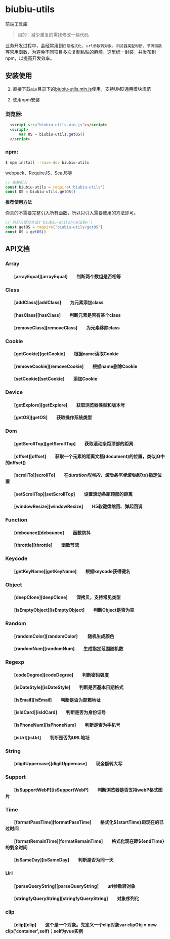 # biubiu-utils
前端工具库

> 目的：减少重复的需找修改一些代码

业务开发过程中，会经常用到`日期格式化`、`url参数转对象`、`浏览器类型判断`、`节流函数`等常用函数，为避免不同项目多次复制粘贴的麻烦，这里统一封装，并发布到npm，以提高开发效率。

## 安装使用

1. 直接下载`min`目录下的[biubiu-utils.min.js](https://github.com/15521529438/biubiu-utils/blob/master/min/biubiuUtils.min.js)使用，支持UMD通用模块规范

2. 使用npm安装

### 浏览器:
``` html
  <script src="biubiu-utils.min.js"></script>
  <script>
      var OS = biubiu-utils.getOS()
  </script>
```

### npm:
``` bash
$ npm install --save-dev biubiu-utils
```

webpack、RequireJS、SeaJS等

``` javascript
// 完整引入
const biubiu-utils = require('biubiu-utils')
const OS = biubiu-utils.getOS()
```

**推荐使用方法**

你真的不需要完整引入所有函数，所以只引入需要使用的方法即可。
``` javascript
// 只引入部分方法('biubiu-utils/<方法名>')
const getOS = require('biubiu-utils/getOS')
const OS = getOS()
```
## API文档

### Array
#### &emsp;&emsp;[arrayEqual][arrayEqual]&emsp;&emsp;判断两个数组是否相等

### Class
#### &emsp;&emsp;[addClass][addClass]&emsp;&emsp;为元素添加class
#### &emsp;&emsp;[hasClass][hasClass]&emsp;&emsp;判断元素是否有某个class
#### &emsp;&emsp;[removeClass][removeClass]&emsp;&emsp;为元素移除class

### Cookie
#### &emsp;&emsp;[getCookie][getCookie]&emsp;&emsp;根据name读取Cookie
#### &emsp;&emsp;[removeCookie][removeCookie]&emsp;&emsp;根据name删除Cookie
#### &emsp;&emsp;[setCookie][setCookie]&emsp;&emsp;添加Cookie

### Device
#### &emsp;&emsp;[getExplore][getExplore]&emsp;&emsp;获取浏览器类型和版本号
#### &emsp;&emsp;[getOS][getOS]&emsp;&emsp;获取操作系统类型

### Dom
#### &emsp;&emsp;[getScrollTop][getScrollTop]&emsp;&emsp;获取滚动条距顶部的距离
#### &emsp;&emsp;[offset][offset]&emsp;&emsp;获取一个元素的距离文档(document)的位置，类似jQ中的offset()
#### &emsp;&emsp;[scrollTo][scrollTo]&emsp;&emsp;在${duration}时间内，滚动条平滑滚动到${to}指定位置
#### &emsp;&emsp;[setScrollTop][setScrollTop]&emsp;&emsp;设置滚动条距顶部的距离
#### &emsp;&emsp;[windowResize][windowResize]&emsp;&emsp;H5软键盘缩回、弹起回调

### Function
#### &emsp;&emsp;[debounce][debounce]&emsp;&emsp;函数防抖
#### &emsp;&emsp;[throttle][throttle]&emsp;&emsp;函数节流

### Keycode
#### &emsp;&emsp;[getKeyName][getKeyName]&emsp;&emsp;根据keycode获得键名

### Object
#### &emsp;&emsp;[deepClone][deepClone]&emsp;&emsp;深拷贝，支持常见类型
#### &emsp;&emsp;[isEmptyObject][isEmptyObject]&emsp;&emsp;判断Object是否为空

### Random
#### &emsp;&emsp;[randomColor][randomColor] &emsp;&emsp;随机生成颜色
#### &emsp;&emsp;[randomNum][randomNum]&emsp;&emsp;生成指定范围随机数

### Regexp
#### &emsp;&emsp;[codeDegree][codeDegree]&emsp;&emsp;判断密码强度
#### &emsp;&emsp;[isDateStyle][isDateStyle]&emsp;&emsp;判断是否基本日期格式
#### &emsp;&emsp;[isEmail][isEmail]&emsp;&emsp;判断是否为邮箱地址
#### &emsp;&emsp;[isIdCard][isIdCard]&emsp;&emsp;判断是否为身份证号
#### &emsp;&emsp;[isPhoneNum][isPhoneNum]&emsp;&emsp;判断是否为手机号
#### &emsp;&emsp;[isUrl][isUrl]&emsp;&emsp;判断是否为URL地址

### String
#### &emsp;&emsp;[digitUppercase][digitUppercase]&emsp;&emsp;现金额转大写

### Support
#### &emsp;&emsp;[isSupportWebP][isSupportWebP]&emsp;&emsp;判断浏览器是否支持webP格式图片
####

### Time
#### &emsp;&emsp;[formatPassTime][formatPassTime]&emsp;&emsp;格式化${startTime}距现在的已过时间
#### &emsp;&emsp;[formatRemainTime][formatRemainTime]&emsp;&emsp;格式化现在距${endTime}的剩余时间
#### &emsp;&emsp;[isSameDay][isSameDay]&emsp;&emsp;判断是否为同一天

### Url
#### &emsp;&emsp;[parseQueryString][parseQueryString]&emsp;&emsp;url参数转对象
#### &emsp;&emsp;[stringfyQueryString][stringfyQueryString]&emsp;&emsp;对象序列化

### clip
#### &emsp;&emsp;[clip][clip]&emsp;&emsp;这个是一个对象。先定义一个clip对象var clipObj = new clip('container',self)；self为vue实例
